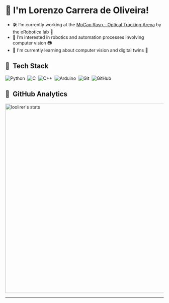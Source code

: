 # 👋 I'm Lorenzo Carrera de Oliveira!

- 🛠 I’m currently working at the [MoCap Rasp - Optical Tracking Arena](https://github.com/debOliveira/MoCapRasp) by the eRobotica lab 🦾
- 👀 I’m interested in robotics and automation processes involving computer vision 📷
- 📝 I'm currently learning about computer vision and digital twins 🔎

## 💾 &nbsp;Tech Stack
![Python](https://img.shields.io/badge/-Python-05122A?style=flat&logo=python)&nbsp;
![C](https://img.shields.io/badge/-C-05122A?style=flat&logo=c)&nbsp;
![C++](https://img.shields.io/badge/-C++-05122A?style=flat&logo=c)&nbsp;
![Arduino](https://img.shields.io/badge/-Arduino-05122A?style=flat&logo=arduino)&nbsp;
![Git](https://img.shields.io/badge/-Git-05122A?style=flat&logo=git)&nbsp;
![GitHub](https://img.shields.io/badge/-GitHub-05122A?style=flat&logo=github)&nbsp;

## 🔬 &nbsp;GitHub Analytics

<div >
<img width="600em" src="https://github-readme-stats-sigma-five.vercel.app/api?username=loolirer&show_icons=true&theme=gotham" alt="loolirer's stats"/>
</div>

---
